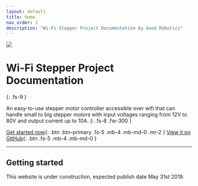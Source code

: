 ```yaml
---
layout: default
title: Home
nav_order: 1
description: "Wi-Fi Stepper Project Documentation by Good Robotics"
---
```

![](/images/splash.png)
# Wi-Fi Stepper Project Documentation 
{: .fs-9 }

An easy-to-use stepper motor controller accessible over wifi that can handle small to big stepper motors with input voltages ranging from 12V to 80V and output current up to 10A.
{: .fs-6 .fw-300 }

[Get started now](#getting-started){: .btn .btn-primary .fs-5 .mb-4 .mb-md-0 .mr-2 } [View it on GitHub](https://github.com/goodrobotics/wifistepper){: .btn .fs-5 .mb-4 .mb-md-0 }

---

## Getting started

This website is under construction, expected publish date May 31st 2019.

